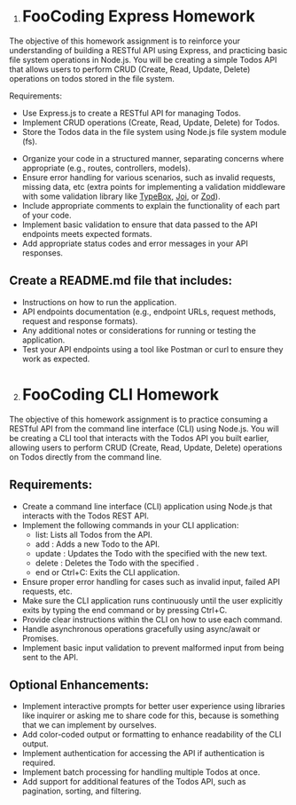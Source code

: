 1. # FooCoding Express Homework

The objective of this homework assignment is to reinforce your understanding of building a RESTful API using Express, and practicing basic file system operations in Node.js. You will be creating a simple Todos API that allows users to perform CRUD (Create, Read, Update, Delete) operations on todos stored in the file system.

Requirements:

-   Use Express.js to create a RESTful API for managing Todos.
-   Implement CRUD operations (Create, Read, Update, Delete) for Todos.
-   Store the Todos data in the file system using Node.js file system module (fs).

*   Organize your code in a structured manner, separating concerns where appropriate (e.g., routes, controllers, models).
*   Ensure error handling for various scenarios, such as invalid requests, missing data, etc (extra points for implementing a validation middleware with some validation library like [TypeBox](https://www.npmjs.com/package/@sinclair/typebox), [Joi](https://www.npmjs.com/package/joi), or [Zod](https://www.npmjs.com/package/zod)).
*   Include appropriate comments to explain the functionality of each part of your code.
*   Implement basic validation to ensure that data passed to the API endpoints meets expected formats.
*   Add appropriate status codes and error messages in your API responses.

## Create a README.md file that includes:

-   Instructions on how to run the application.
-   API endpoints documentation (e.g., endpoint URLs, request methods, request and response formats).
-   Any additional notes or considerations for running or testing the application.
-   Test your API endpoints using a tool like Postman or curl to ensure they work as expected.

2. # FooCoding CLI Homework

The objective of this homework assignment is to practice consuming a RESTful API from the command line interface (CLI) using Node.js. You will be creating a CLI tool that interacts with the Todos API you built earlier, allowing users to perform CRUD (Create, Read, Update, Delete) operations on Todos directly from the command line.

## Requirements:

-   Create a command line interface (CLI) application using Node.js that interacts with the Todos REST API.
-   Implement the following commands in your CLI application:
    -   list: Lists all Todos from the API.
    -   add <todo>: Adds a new Todo to the API.
    -   update <id> <todo>: Updates the Todo with the specified <id> with the new <todo> text.
    -   delete <id>: Deletes the Todo with the specified <id>.
    -   end or Ctrl+C: Exits the CLI application.
-   Ensure proper error handling for cases such as invalid input, failed API requests, etc.
-   Make sure the CLI application runs continuously until the user explicitly exits by typing the end command or by pressing Ctrl+C.
-   Provide clear instructions within the CLI on how to use each command.
-   Handle asynchronous operations gracefully using async/await or Promises.
-   Implement basic input validation to prevent malformed input from being sent to the API.

## Optional Enhancements:

-   Implement interactive prompts for better user experience using libraries like inquirer or asking me to share code for this, because is something that we can implement by ourselves.
-   Add color-coded output or formatting to enhance readability of the CLI output.
-   Implement authentication for accessing the API if authentication is required.
-   Implement batch processing for handling multiple Todos at once.
-   Add support for additional features of the Todos API, such as pagination, sorting, and filtering.
